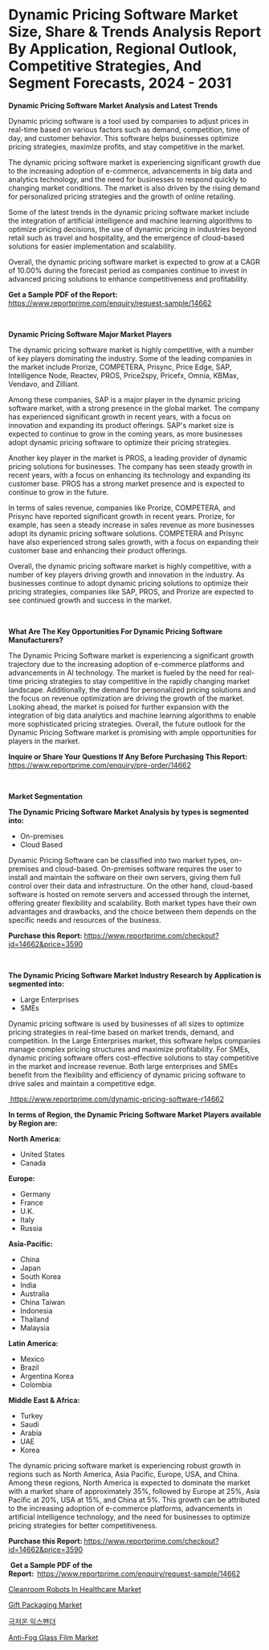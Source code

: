 <p><h1>Dynamic Pricing Software Market Size, Share & Trends Analysis Report By Application, Regional Outlook, Competitive Strategies, And Segment Forecasts, 2024 - 2031</h1></p><p><strong>Dynamic Pricing Software Market Analysis and Latest Trends</strong></p>
<p><p>Dynamic pricing software is a tool used by companies to adjust prices in real-time based on various factors such as demand, competition, time of day, and customer behavior. This software helps businesses optimize pricing strategies, maximize profits, and stay competitive in the market.</p><p>The dynamic pricing software market is experiencing significant growth due to the increasing adoption of e-commerce, advancements in big data and analytics technology, and the need for businesses to respond quickly to changing market conditions. The market is also driven by the rising demand for personalized pricing strategies and the growth of online retailing.</p><p>Some of the latest trends in the dynamic pricing software market include the integration of artificial intelligence and machine learning algorithms to optimize pricing decisions, the use of dynamic pricing in industries beyond retail such as travel and hospitality, and the emergence of cloud-based solutions for easier implementation and scalability.</p><p>Overall, the dynamic pricing software market is expected to grow at a CAGR of 10.00% during the forecast period as companies continue to invest in advanced pricing solutions to enhance competitiveness and profitability.</p></p>
<p><strong>Get a Sample PDF of the Report:&nbsp;</strong> <a href="https://www.reportprime.com/enquiry/request-sample/14662">https://www.reportprime.com/enquiry/request-sample/14662</a></p>
<p>&nbsp;</p>
<p><strong>Dynamic Pricing Software Major Market Players</strong></p>
<p><p>The dynamic pricing software market is highly competitive, with a number of key players dominating the industry. Some of the leading companies in the market include Prorize, COMPETERA, Prisync, Price Edge, SAP, Intelligence Node, Reactev, PROS, Price2spy, Pricefx, Omnia, KBMax, Vendavo, and Zilliant.</p><p>Among these companies, SAP is a major player in the dynamic pricing software market, with a strong presence in the global market. The company has experienced significant growth in recent years, with a focus on innovation and expanding its product offerings. SAP's market size is expected to continue to grow in the coming years, as more businesses adopt dynamic pricing software to optimize their pricing strategies.</p><p>Another key player in the market is PROS, a leading provider of dynamic pricing solutions for businesses. The company has seen steady growth in recent years, with a focus on enhancing its technology and expanding its customer base. PROS has a strong market presence and is expected to continue to grow in the future.</p><p>In terms of sales revenue, companies like Prorize, COMPETERA, and Prisync have reported significant growth in recent years. Prorize, for example, has seen a steady increase in sales revenue as more businesses adopt its dynamic pricing software solutions. COMPETERA and Prisync have also experienced strong sales growth, with a focus on expanding their customer base and enhancing their product offerings.</p><p>Overall, the dynamic pricing software market is highly competitive, with a number of key players driving growth and innovation in the industry. As businesses continue to adopt dynamic pricing solutions to optimize their pricing strategies, companies like SAP, PROS, and Prorize are expected to see continued growth and success in the market.</p></p>
<p>&nbsp;</p>
<p><strong>What Are The Key Opportunities For Dynamic Pricing Software Manufacturers?</strong></p>
<p><p>The Dynamic Pricing Software market is experiencing a significant growth trajectory due to the increasing adoption of e-commerce platforms and advancements in AI technology. The market is fueled by the need for real-time pricing strategies to stay competitive in the rapidly changing market landscape. Additionally, the demand for personalized pricing solutions and the focus on revenue optimization are driving the growth of the market. Looking ahead, the market is poised for further expansion with the integration of big data analytics and machine learning algorithms to enable more sophisticated pricing strategies. Overall, the future outlook for the Dynamic Pricing Software market is promising with ample opportunities for players in the market.</p></p>
<p><strong>Inquire or Share Your Questions If Any Before Purchasing This Report:</strong> <a href="https://www.reportprime.com/enquiry/pre-order/14662">https://www.reportprime.com/enquiry/pre-order/14662</a></p>
<p>&nbsp;</p>
<p><strong>Market Segmentation</strong></p>
<p><strong>The Dynamic Pricing Software Market Analysis by types is segmented into:</strong></p>
<p><ul><li>On-premises</li><li>Cloud Based</li></ul></p>
<p><p>Dynamic Pricing Software can be classified into two market types, on-premises and cloud-based. On-premises software requires the user to install and maintain the software on their own servers, giving them full control over their data and infrastructure. On the other hand, cloud-based software is hosted on remote servers and accessed through the internet, offering greater flexibility and scalability. Both market types have their own advantages and drawbacks, and the choice between them depends on the specific needs and resources of the business.</p></p>
<p><strong>Purchase this Report:&nbsp;</strong><a href="https://www.reportprime.com/checkout?id=14662&price=3590">https://www.reportprime.com/checkout?id=14662&price=3590</a></p>
<p>&nbsp;</p>
<p><strong>The Dynamic Pricing Software Market Industry Research by Application is segmented into:</strong></p>
<p><ul><li>Large Enterprises</li><li>SMEs</li></ul></p>
<p><p>Dynamic pricing software is used by businesses of all sizes to optimize pricing strategies in real-time based on market trends, demand, and competition. In the Large Enterprises market, this software helps companies manage complex pricing structures and maximize profitability. For SMEs, dynamic pricing software offers cost-effective solutions to stay competitive in the market and increase revenue. Both large enterprises and SMEs benefit from the flexibility and efficiency of dynamic pricing software to drive sales and maintain a competitive edge.</p></p>
<p><a href="https://www.reportprime.com/dynamic-pricing-software-r14662">&nbsp;https://www.reportprime.com/dynamic-pricing-software-r14662</a></p>
<p><strong>In terms of Region, the Dynamic Pricing Software Market Players available by Region are:</strong></p>
<p>
    <p> <strong> North America: </strong>
        <ul>
            <li>United States</li>
            <li>Canada</li>
        </ul>
        </p> 
    <p> <strong> Europe: </strong>
        <ul>
            <li>Germany</li>
            <li>France</li>
            <li>U.K.</li>
            <li>Italy</li>
            <li>Russia</li>
        </ul>
        </p> 
    <p> <strong> Asia-Pacific: </strong>
        <ul>
            <li>China</li>
            <li>Japan</li>
            <li>South Korea</li>
            <li>India</li>
            <li>Australia</li>
            <li>China Taiwan</li>
            <li>Indonesia</li>
            <li>Thailand</li>
            <li>Malaysia</li>
        </ul>
        </p> 
    <p> <strong> Latin America: </strong>
        <ul>
            <li>Mexico</li>
            <li>Brazil</li>
            <li>Argentina Korea</li>
            <li>Colombia</li>
        </ul>
        </p> 
    <p> <strong> Middle East & Africa: </strong>
        <ul>
            <li>Turkey</li>
            <li>Saudi</li>
            <li>Arabia</li>
            <li>UAE</li>
            <li>Korea</li>
        </ul>
    </p>
    </p>
<p><p>The dynamic pricing software market is experiencing robust growth in regions such as North America, Asia Pacific, Europe, USA, and China. Among these regions, North America is expected to dominate the market with a market share of approximately 35%, followed by Europe at 25%, Asia Pacific at 20%, USA at 15%, and China at 5%. This growth can be attributed to the increasing adoption of e-commerce platforms, advancements in artificial intelligence technology, and the need for businesses to optimize pricing strategies for better competitiveness.</p></p>
<p><strong>Purchase this Report: </strong><a href="https://www.reportprime.com/checkout?id=14662&price=3590">https://www.reportprime.com/checkout?id=14662&price=3590</a></p>
<p>&nbsp;<strong>Get a Sample PDF of the Report:&nbsp;&nbsp;</strong><a href="https://www.reportprime.com/enquiry/request-sample/14662">https://www.reportprime.com/enquiry/request-sample/14662</a></p>
<p><strong></strong></p>
<p><p><a href="https://www.linkedin.com/pulse/cleanroom-robots-healthcare-market-research-report-provides-dde3f?trackingId=Y5FYrLCGWlaKkBf6cyE8vg%3D%3D">Cleanroom Robots In Healthcare Market</a></p><p><a href="https://github.com/KeeganBarrows2023/Market-Research-Report-List-1/blob/main/gift-packaging-market.md">Gift Packaging Market</a></p><p><a href="https://github.com/RickyMetzDVM/Market-Research-Report-List-1/blob/main/913686075550.md">극저온 익스팬더</a></p><p><a href="https://www.linkedin.com/pulse/anti-fog-glass-film-market-research-report-unlocks-analysis-omyaf?trackingId=NFR78uAzHMyGzmoBvdUZww%3D%3D">Anti-Fog Glass Film Market</a></p></p>
